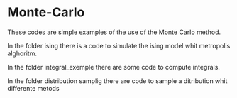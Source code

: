 # Monte-Carlo
These codes are simple examples of the use of the Monte Carlo method.

In the folder ising there is a code to simulate the ising model whit metropolis alghoritm.

In the folder integral_exemple there are some code to compute integrals.

In the folder distribution samplig there are  code to sample a ditribution whit differente metods
